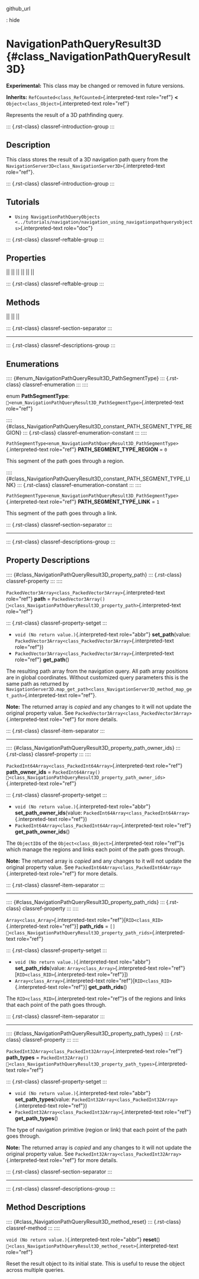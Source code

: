 github_url

:   hide

# NavigationPathQueryResult3D {#class_NavigationPathQueryResult3D}

**Experimental:** This class may be changed or removed in future
versions.

**Inherits:** `RefCounted<class_RefCounted>`{.interpreted-text
role="ref"} **\<** `Object<class_Object>`{.interpreted-text role="ref"}

Represents the result of a 3D pathfinding query.

::: {.rst-class}
classref-introduction-group
:::

## Description

This class stores the result of a 3D navigation path query from the
`NavigationServer3D<class_NavigationServer3D>`{.interpreted-text
role="ref"}.

::: {.rst-class}
classref-introduction-group
:::

## Tutorials

- `Using NavigationPathQueryObjects <../tutorials/navigation/navigation_using_navigationpathqueryobjects>`{.interpreted-text
  role="doc"}

::: {.rst-class}
classref-reftable-group
:::

## Properties

||
||
||
||
||
||

::: {.rst-class}
classref-reftable-group
:::

## Methods

||
||
||

::: {.rst-class}
classref-section-separator
:::

------------------------------------------------------------------------

::: {.rst-class}
classref-descriptions-group
:::

## Enumerations

:::: {#enum_NavigationPathQueryResult3D_PathSegmentType}
::: {.rst-class}
classref-enumeration
:::
::::

enum **PathSegmentType**:
`🔗<enum_NavigationPathQueryResult3D_PathSegmentType>`{.interpreted-text
role="ref"}

:::: {#class_NavigationPathQueryResult3D_constant_PATH_SEGMENT_TYPE_REGION}
::: {.rst-class}
classref-enumeration-constant
:::
::::

`PathSegmentType<enum_NavigationPathQueryResult3D_PathSegmentType>`{.interpreted-text
role="ref"} **PATH_SEGMENT_TYPE_REGION** = `0`

This segment of the path goes through a region.

:::: {#class_NavigationPathQueryResult3D_constant_PATH_SEGMENT_TYPE_LINK}
::: {.rst-class}
classref-enumeration-constant
:::
::::

`PathSegmentType<enum_NavigationPathQueryResult3D_PathSegmentType>`{.interpreted-text
role="ref"} **PATH_SEGMENT_TYPE_LINK** = `1`

This segment of the path goes through a link.

::: {.rst-class}
classref-section-separator
:::

------------------------------------------------------------------------

::: {.rst-class}
classref-descriptions-group
:::

## Property Descriptions

:::: {#class_NavigationPathQueryResult3D_property_path}
::: {.rst-class}
classref-property
:::
::::

`PackedVector3Array<class_PackedVector3Array>`{.interpreted-text
role="ref"} **path** = `PackedVector3Array()`
`🔗<class_NavigationPathQueryResult3D_property_path>`{.interpreted-text
role="ref"}

::: {.rst-class}
classref-property-setget
:::

- `void (No return value.)`{.interpreted-text role="abbr"}
  **set_path**(value:
  `PackedVector3Array<class_PackedVector3Array>`{.interpreted-text
  role="ref"})
- `PackedVector3Array<class_PackedVector3Array>`{.interpreted-text
  role="ref"} **get_path**()

The resulting path array from the navigation query. All path array
positions are in global coordinates. Without customized query parameters
this is the same path as returned by
`NavigationServer3D.map_get_path<class_NavigationServer3D_method_map_get_path>`{.interpreted-text
role="ref"}.

**Note:** The returned array is *copied* and any changes to it will not
update the original property value. See
`PackedVector3Array<class_PackedVector3Array>`{.interpreted-text
role="ref"} for more details.

::: {.rst-class}
classref-item-separator
:::

------------------------------------------------------------------------

:::: {#class_NavigationPathQueryResult3D_property_path_owner_ids}
::: {.rst-class}
classref-property
:::
::::

`PackedInt64Array<class_PackedInt64Array>`{.interpreted-text role="ref"}
**path_owner_ids** = `PackedInt64Array()`
`🔗<class_NavigationPathQueryResult3D_property_path_owner_ids>`{.interpreted-text
role="ref"}

::: {.rst-class}
classref-property-setget
:::

- `void (No return value.)`{.interpreted-text role="abbr"}
  **set_path_owner_ids**(value:
  `PackedInt64Array<class_PackedInt64Array>`{.interpreted-text
  role="ref"})
- `PackedInt64Array<class_PackedInt64Array>`{.interpreted-text
  role="ref"} **get_path_owner_ids**()

The `ObjectID`s of the `Object<class_Object>`{.interpreted-text
role="ref"}s which manage the regions and links each point of the path
goes through.

**Note:** The returned array is *copied* and any changes to it will not
update the original property value. See
`PackedInt64Array<class_PackedInt64Array>`{.interpreted-text role="ref"}
for more details.

::: {.rst-class}
classref-item-separator
:::

------------------------------------------------------------------------

:::: {#class_NavigationPathQueryResult3D_property_path_rids}
::: {.rst-class}
classref-property
:::
::::

`Array<class_Array>`{.interpreted-text
role="ref"}\[`RID<class_RID>`{.interpreted-text role="ref"}\]
**path_rids** = `[]`
`🔗<class_NavigationPathQueryResult3D_property_path_rids>`{.interpreted-text
role="ref"}

::: {.rst-class}
classref-property-setget
:::

- `void (No return value.)`{.interpreted-text role="abbr"}
  **set_path_rids**(value: `Array<class_Array>`{.interpreted-text
  role="ref"}\[`RID<class_RID>`{.interpreted-text role="ref"}\])
- `Array<class_Array>`{.interpreted-text
  role="ref"}\[`RID<class_RID>`{.interpreted-text role="ref"}\]
  **get_path_rids**()

The `RID<class_RID>`{.interpreted-text role="ref"}s of the regions and
links that each point of the path goes through.

::: {.rst-class}
classref-item-separator
:::

------------------------------------------------------------------------

:::: {#class_NavigationPathQueryResult3D_property_path_types}
::: {.rst-class}
classref-property
:::
::::

`PackedInt32Array<class_PackedInt32Array>`{.interpreted-text role="ref"}
**path_types** = `PackedInt32Array()`
`🔗<class_NavigationPathQueryResult3D_property_path_types>`{.interpreted-text
role="ref"}

::: {.rst-class}
classref-property-setget
:::

- `void (No return value.)`{.interpreted-text role="abbr"}
  **set_path_types**(value:
  `PackedInt32Array<class_PackedInt32Array>`{.interpreted-text
  role="ref"})
- `PackedInt32Array<class_PackedInt32Array>`{.interpreted-text
  role="ref"} **get_path_types**()

The type of navigation primitive (region or link) that each point of the
path goes through.

**Note:** The returned array is *copied* and any changes to it will not
update the original property value. See
`PackedInt32Array<class_PackedInt32Array>`{.interpreted-text role="ref"}
for more details.

::: {.rst-class}
classref-section-separator
:::

------------------------------------------------------------------------

::: {.rst-class}
classref-descriptions-group
:::

## Method Descriptions

:::: {#class_NavigationPathQueryResult3D_method_reset}
::: {.rst-class}
classref-method
:::
::::

`void (No return value.)`{.interpreted-text role="abbr"} **reset**()
`🔗<class_NavigationPathQueryResult3D_method_reset>`{.interpreted-text
role="ref"}

Reset the result object to its initial state. This is useful to reuse
the object across multiple queries.
